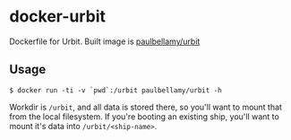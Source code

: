 # docker-urbit

Dockerfile for Urbit. Built image is [paulbellamy/urbit](https://hub.docker.com/r/paulbellamy/urbit/)

## Usage

```
$ docker run -ti -v `pwd`:/urbit paulbellamy/urbit -h
```

Workdir is `/urbit`, and all data is stored there, so you'll want to
mount that from the local filesystem. If you're booting an existing
ship, you'll want to mount it's data into `/urbit/<ship-name>`.
